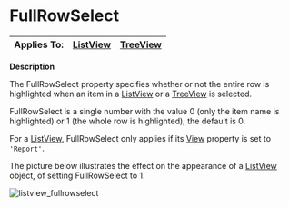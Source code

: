 




<h1 class="heading"><span class="name">FullRowSelect</span></h1>

| Applies To: | [ListView](./listview.md) | [TreeView](./treeview.md) |
| --- | --- | ---  |


**Description**


The FullRowSelect property specifies whether or not the entire row is highlighted when an item in a [ListView](./listview.md) or a [TreeView](./treeview.md) is selected.


FullRowSelect is a single number with the value 0 (only the item name is highlighted) or 1 (the whole row is highlighted); the default is 0.


For a [ListView](./listview.md), FullRowSelect only applies if its [View](view.md) property is set to `'Report'`.


The picture below illustrates the effect on the appearance of a [ListView](./listview.md) object, of setting FullRowSelect to 1.


![listview_fullrowselect](../img/listview-fullrowselect.png)



